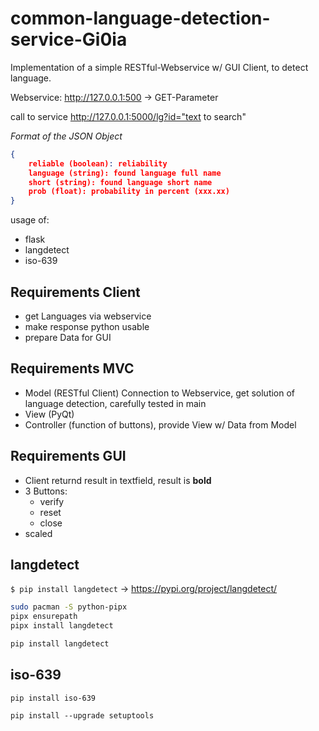 # common-language-detection-service-Gi0ia

Implementation of a simple RESTful-Webservice w/ GUI Client, to detect language.

Webservice: http://127.0.0.1:500
-> GET-Parameter

call to service
http://127.0.0.1:5000/lg?id="text to search"

*Format of the JSON Object*

```JSON
{
    reliable (boolean): reliability
    language (string): found language full name
    short (string): found language short name
    prob (float): probability in percent (xxx.xx)
}
```
usage of:
- flask
- langdetect
- iso-639


## Requirements Client
- get Languages via webservice
- make response python usable
- prepare Data for GUI

## Requirements MVC
- Model (RESTful Client) Connection to Webservice, get solution of language detection, carefully tested in main
- View (PyQt)
- Controller (function of buttons), provide View w/ Data from Model

## Requirements GUI
- Client returnd result in textfield, result is **bold**
- 3 Buttons:
    - verify
    - reset
    - close
- scaled 


## langdetect
`$ pip install langdetect`
-> https://pypi.org/project/langdetect/

```bash
sudo pacman -S python-pipx
pipx ensurepath
pipx install langdetect

pip install langdetect
```

## iso-639
`pip install iso-639`

`pip install --upgrade setuptools`

